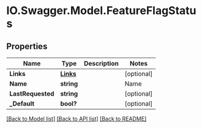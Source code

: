 # IO.Swagger.Model.FeatureFlagStatus
## Properties

Name | Type | Description | Notes
------------ | ------------- | ------------- | -------------
**Links** | [**Links**](Links.md) |  | [optional] 
**Name** | **string** | | Name     | Description | | - -- -- -- -:| - -- -- -- -- -- | | new      | the feature flag was created within the last 7 days, and has not been requested yet | | active   | the feature flag was requested by your servers or clients within the last 7 days | | inactive | the feature flag was created more than 7 days ago, and hasn&#39;t been requested by your servers or clients within the past 7 days | | launched | one variation of the feature flag has been rolled out to all your users for at least 7 days |  | [optional] 
**LastRequested** | **string** |  | [optional] 
**_Default** | **bool?** |  | [optional] 

[[Back to Model list]](../README.md#documentation-for-models) [[Back to API list]](../README.md#documentation-for-api-endpoints) [[Back to README]](../README.md)

